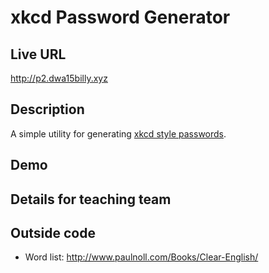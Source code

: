 # xkcd Password Generator

## Live URL
<http://p2.dwa15billy.xyz>

## Description
A simple utility for generating [xkcd style passwords](http://xkcd.com/936/).

## Demo

## Details for teaching team

## Outside code
* Word list: http://www.paulnoll.com/Books/Clear-English/
